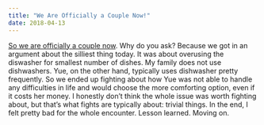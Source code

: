 ```yaml
---
title: "We Are Officially a Couple Now!"
date: 2018-04-13
---
```

[So we are officially a couple now](https://media.giphy.com/media/l0EoAl1ECVSSWuwr6/giphy.gif). Why do you ask? Because we got in an argument about the silliest thing today. It was about overusing the diswasher for smallest number of dishes. My family does not use dishwashers. Yue, on the other hand, typically uses dishwasher pretty frequently. So we ended up fighting about how Yue was not able to handle any difficulties in life and would choose the more comforting option, even if it costs her money. I honestly don’t think the whole issue was worth fighting about, but that’s what fights are typically about: trivial things. In the end, I felt pretty bad for the whole encounter. Lesson learned. Moving on.
